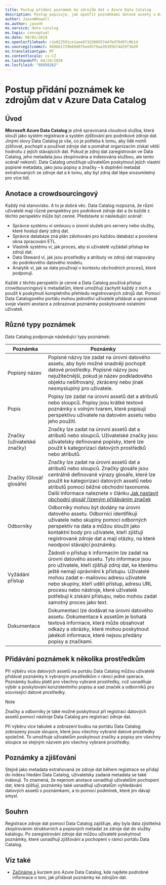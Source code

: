 ```yaml
---
title: Postup přidání poznámek ke zdrojům dat v Azure Data Catalog
description: Postup popisuje, jak opatřit poznámkami datové assety v Azure Data Catalog, včetně popisných názvů, značek, popisů a expertů.
author: JasonWHowell
ms.author: jasonh
ms.service: data-catalog
ms.topic: conceptual
ms.date: 08/01/2019
ms.openlocfilehash: c1e022591ce1aee073330055744fbd78d97c0b1d
ms.sourcegitcommit: 849bb1729b89d075eed579aa36395bf4d29f3bd9
ms.translationtype: MT
ms.contentlocale: cs-CZ
ms.lasthandoff: 04/28/2020
ms.locfileid: "68950262"
---
```

# <a name="how-to-annotate-data-sources-in-azure-data-catalog"></a>Postup přidání poznámek ke zdrojům dat v Azure Data Catalog

## <a name="introduction"></a>Úvod

**Microsoft Azure Data Catalog** je plně spravovaná cloudová služba, která slouží jako systém registrace a systém zjišťování pro podnikové zdroje dat. Jinými slovy Data Catalog je vše, co je potřeba k tomu, aby lidé mohli zjišťovat, pochopit a používat zdroje dat a pomáhat organizacím získat větší hodnotu z jejich stávajících dat. Pokud je zdroj dat zaregistrován ve Data Catalog, jeho metadata jsou zkopírována a indexována službou, ale tento scénář nekončí. Data Catalog umožňuje uživatelům poskytnout jejich vlastní popisné metadata, jako jsou popisy a značky – k doplnění metadat extrahovaných ze zdroje dat a k tomu, aby byl zdroj dat lépe srozumitelný pro více lidí.

## <a name="annotation-and-crowdsourcing"></a>Anotace a crowdsourcingový
Každý má stanovisko. A to je dobrá věc.
Data Catalog rozpozná, že různí uživatelé mají různé perspektivy pro podnikové zdroje dat a že každé z těchto perspektiv může být cenné. Představte si následující scénář:

* Správce systému ví smlouvu o úrovni služeb pro servery nebo služby, které hostují daný zdroj dat.
* Správce databáze zná plán zálohování pro každou databázi a povolená okna zpracování ETL.
* Vlastník systému ví, jak proces, aby si uživatelé vyžádali přístup ke zdroji dat.
* Data Steward ví, jak jsou prostředky a atributy ve zdroji dat mapovány do podnikového datového modelu.
* Analytik ví, jak se data používají v kontextu obchodních procesů, které podporují.

Každé z těchto perspektiv je cenné a Data Catalog používá přístup crowdsourcingový k metadatům, které umožňují zachytit každý z nich a použít k poskytnutí kompletního přehledu registrovaných zdrojů dat. Pomocí Data Catalogového portálu mohou jednotliví uživatelé přidávat a upravovat svoje vlastní anotace a zobrazovat poznámky poskytované ostatními uživateli.

## <a name="different-types-of-annotations"></a>Různé typy poznámek
Data Catalog podporuje následující typy poznámek:

| Poznámka | Poznámky |
| --- | --- |
| Popisný název |Popisné názvy lze zadat na úrovni datového assetu, aby bylo možné snadněji pochopit datové prostředky. Popisné názvy jsou nejužitečnější, pokud je název podkladového objektu nešifrovaný, zkrácený nebo jinak nesmysluplný pro uživatele. |
| Popis |Popisy lze zadat na úrovni assetů dat a atributů nebo sloupců. Popisy jsou krátké textové poznámky s volným tvarem, které popisují perspektivu uživatele na datovém assetu nebo jeho použití. |
| Značky (uživatelské značky) |Značky lze zadat na úrovni assetů dat a atributů nebo sloupců. Uživatelské značky jsou uživatelsky definované popisky, které lze použít k kategorizaci datových prostředků nebo atributů. |
| Značky (Glosář glosáře) |Značky lze zadat na úrovni assetů dat a atributů nebo sloupců. Značky glosáře jsou centrálně definované výrazy glosáře, které lze použít ke kategorizaci datových assetů nebo atributů pomocí běžné obchodní taxonomie. Další informace naleznete v článku [Jak nastavit obchodní glosář řízeným přidáváním značek](data-catalog-how-to-business-glossary.md) |
| Odborníky |Odborníky mohou být dodány na úrovni datového assetu. Odborníci identifikují uživatele nebo skupiny pomocí odborných perspektiv na data a můžou sloužit jako kontaktní body pro uživatele, kteří zjišťují registrované zdroje dat a mají otázky, na které neodpoví stávající poznámky. |
| Vyžádání přístup |Žádosti o přístup k informacím lze zadat na úrovni datového assetu. Tyto informace jsou pro uživatele, kteří zjišťují zdroj dat, ke kterému ještě nemají oprávnění k přístupu. Uživatelé mohou zadat e-mailovou adresu uživatele nebo skupiny, kteří udělí přístup, adresu URL procesu nebo nástroje, které uživatelé potřebují k získání přístupu, nebo mohou zadat samotný proces jako text. |
| Dokumentace |Dokumentaci lze dodávat na úrovni datového assetu. Dokumentace k assetům je bohatá textová informace, která může obsahovat odkazy a obrázky, které mohou poskytnout jakékoli informace, které nejsou předány popisy a značkami. |

## <a name="annotating-multiple-assets"></a>Přidávání poznámek k několika prostředkům
Při výběru více datových assetů na portálu Data Catalog můžou uživatelé přidávat poznámky k vybraným prostředkům v rámci jedné operace. Poznámky budou platit pro všechny vybrané prostředky, což usnadňuje výběr a poskytování konzistentního popisu a sad značek a odborníků pro související datové prostředky.

> [!NOTE]
> Značky a odborníky je také možné poskytnout při registraci datových assetů pomocí nástroje Data Catalog pro registraci zdroje dat.
>
>

Při výběru více tabulek a zobrazení budou na portálu Data Catalog zobrazeny pouze sloupce, které jsou všechny vybrané datové prostředky společné. To umožňuje uživatelům poskytnout značky a popisy pro všechny sloupce se stejným názvem pro všechny vybrané prostředky.

## <a name="annotations-and-discovery"></a>Poznámky a zjišťování
Stejně jako metadata extrahovaná ze zdroje dat během registrace se přidají do indexu hledání Data Catalog, uživatelsky zadaná metadata se také indexují. To znamená, že nejenom anotace usnadňují uživatelům pochopení dat, která zjišťují, poznámky také usnadňují uživatelům vyhledávání datových assetů s poznámkami, a to pomocí podmínek, které jim dávají smysl.

## <a name="summary"></a>Souhrn
Registrace zdroje dat pomocí Data Catalog zajišťuje, aby byla data zjistitelná zkopírováním strukturních a popisných metadat ze zdroje dat do služby katalogu. Po zaregistrování zdroje dat můžou uživatelé poskytnout poznámky, které usnadňují zjišťování a pochopení v rámci portálu Data Catalog.

## <a name="see-also"></a>Viz také
* [Začínáme s](data-catalog-get-started.md) kurzem pro Azure Data Catalog, kde najdete podrobné informace o tom, jak přidávat poznámky ke zdrojům dat.
